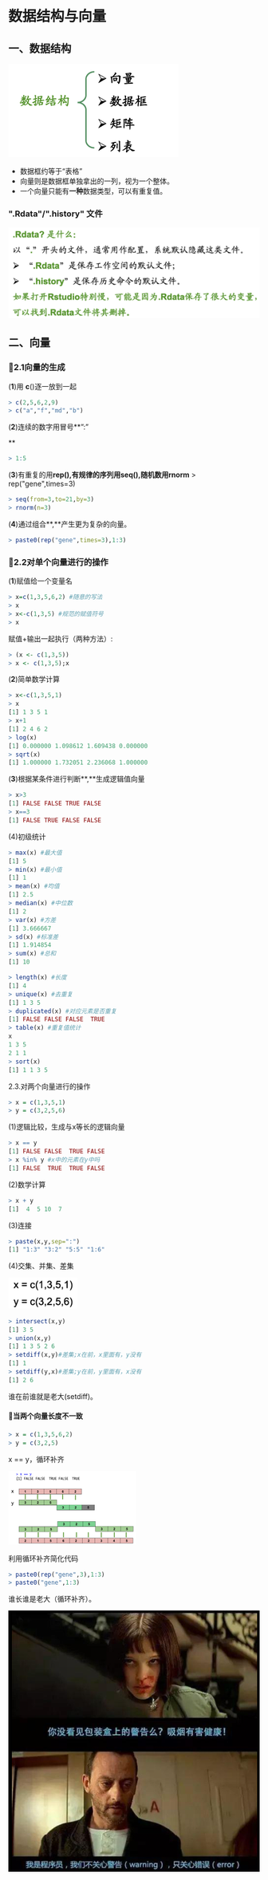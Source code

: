 # 数据结构与向量

## 一、数据结构

<img src="https://raw.githubusercontent.com/yhhhygge/img/master/img20200510172712.png" alt="数据结构" style="zoom: 50%;" />

- 数据框约等于“表格”
- 向量则是数据框单独拿出的一列，视为一个整体。
- 一个向量只能有**一种**数据类型，可以有重复值。

### ".Rdata"/".history" 文件

<img src="https://raw.githubusercontent.com/yhhhygge/img/master/img20200510172625.png" alt="配置文件" style="zoom:50%;" />

## 二、向量

### 🌟2.1向量的生成

(**1**)用 **c**()逐一放到一起

```R
> c(2,5,6,2,9)
> c("a","f","md","b")
```

 (**2**)连续的数字用冒号**”:”

**

```R
> 1:5
```

 (**3**)有重复的用**rep(),**有规律的序列用**seq(),**随机数用**rnorm** > rep("gene",times=3)

```R
> seq(from=3,to=21,by=3)
> rnorm(n=3) 
```

(**4**)通过组合**,**产生更为复杂的向量。 

```R
> paste0(rep("gene",times=3),1:3)
```

### 🌟2.2对单个向量进行的操作

(**1**)赋值给一个变量名

```R
> x=c(1,3,5,6,2) #随意的写法 
> x
> x<-c(1,3,5) #规范的赋值符号
> x
```

赋值+输出一起执行（两种方法）:

```R
> (x <- c(1,3,5))
> x <- c(1,3,5);x
```

(**2**)简单数学计算

```R
> x<-c(1,3,5,1)
> x
[1] 1 3 5 1
> x+1 
[1] 2 4 6 2
> log(x) 
[1] 0.000000 1.098612 1.609438 0.000000 
> sqrt(x) 
[1] 1.000000 1.732051 2.236068 1.000000
```

(**3**)根据某条件进行判断**,**生成逻辑值向量

```R
> x>3
[1] FALSE FALSE TRUE FALSE 
> x==3 
[1] FALSE TRUE FALSE FALSE
```

(4)初级统计

```R
> max(x) #最大值
[1] 5
> min(x) #最小值
[1] 1
> mean(x) #均值
[1] 2.5
> median(x) #中位数
[1] 2
> var(x) #方差
[1] 3.666667
> sd(x) #标准差
[1] 1.914854
> sum(x) #总和
[1] 10
```

```r
> length(x) #长度
[1] 4
> unique(x) #去重复
[1] 1 3 5
> duplicated(x) #对应元素是否重复
[1] FALSE FALSE FALSE  TRUE
> table(x) #重复值统计
x
1 3 5 
2 1 1 
> sort(x)
[1] 1 1 3 5
```

2.3.对两个向量进行的操作

```R
> x = c(1,3,5,1)
> y = c(3,2,5,6)
```

(1)逻辑比较，生成与x等长的逻辑向量

```R
> x == y
[1] FALSE FALSE  TRUE FALSE
> x %in% y #x中的元素在y中吗
[1] FALSE  TRUE  TRUE FALSE
```

(2)数学计算

```r
> x + y
[1]  4  5 10  7
```

(3)连接

```r
> paste(x,y,sep=":")
[1] "1:3" "3:2" "5:5" "1:6"
```

(4)交集、并集、差集

<img src="https://raw.githubusercontent.com/yhhhygge/img/master/img20200510172723.png" alt="image-20200509142310026" style="zoom:40%;" />

```r
> intersect(x,y)
[1] 3 5
> union(x,y)
[1] 1 3 5 2 6
> setdiff(x,y)#差集;x在前，x里面有，y没有
[1] 1
> setdiff(y,x)#差集;y在前，y里面有，x没有
[1] 2 6
```

谁在前谁就是老大(setdiff)。

#### 🌟当两个向量长度不一致

```r
> x = c(1,3,5,6,2)
> y = c(3,2,5)
```

x == y，循环补齐

<img src="https://raw.githubusercontent.com/yhhhygge/img/master/img20200510172729.png" alt="循环补齐" style="zoom:25%;" />

利用循环补齐简化代码

```r
> paste0(rep("gene",3),1:3)
> paste0("gene",1:3)
```

谁长谁是老大（循环补齐）。

![image-20200509143015270](https://raw.githubusercontent.com/yhhhygge/img/master/img20200510172736.png)
